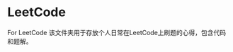 <!--
 * @Author       : Mr.Wang
 * @Date         : 2021-03-26 17:09:33
 * @FilePath     : /README.md
 * @Description  : message
-->
# LeetCode
For LeetCode
该文件夹用于存放个人日常在LeetCode上刷题的心得，包含代码和题解。